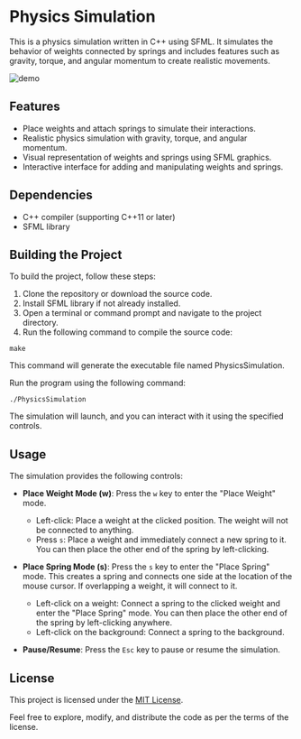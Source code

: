 
# Physics Simulation

This is a physics simulation written in C++ using SFML. It simulates the behavior of weights connected by springs and includes features such as gravity, torque, and angular momentum to create realistic movements.

![demo](demo.gif)

## Features

- Place weights and attach springs to simulate their interactions.
- Realistic physics simulation with gravity, torque, and angular momentum.
- Visual representation of weights and springs using SFML graphics.
- Interactive interface for adding and manipulating weights and springs.

## Dependencies

- C++ compiler (supporting C++11 or later)
- SFML library

## Building the Project

To build the project, follow these steps:

1. Clone the repository or download the source code.
2. Install SFML library if not already installed.
3. Open a terminal or command prompt and navigate to the project directory.
4. Run the following command to compile the source code:

```shell
make
```
This command will generate the executable file named PhysicsSimulation.

Run the program using the following command:

```shell
./PhysicsSimulation
```

The simulation will launch, and you can interact with it using the specified controls.


## Usage

The simulation provides the following controls:

- **Place Weight Mode (w)**: Press the `w` key to enter the "Place Weight" mode.
  - Left-click: Place a weight at the clicked position. The weight will not be connected to anything.
  - Press `s`: Place a weight and immediately connect a new spring to it. You can then place the other end of the spring by left-clicking.

- **Place Spring Mode (s)**: Press the `s` key to enter the "Place Spring" mode.
This creates a spring and connects one side at the location of the mouse cursor. If overlapping a weight, it will connect to it.
  - Left-click on a weight: Connect a spring to the clicked weight and enter the "Place Spring" mode. You can then place the other end of the spring by left-clicking anywhere.
  - Left-click on the background: Connect a spring to the background.

- **Pause/Resume**: Press the `Esc` key to pause or resume the simulation.

## License

This project is licensed under the [MIT License](LICENSE).

Feel free to explore, modify, and distribute the code as per the terms of the license.

